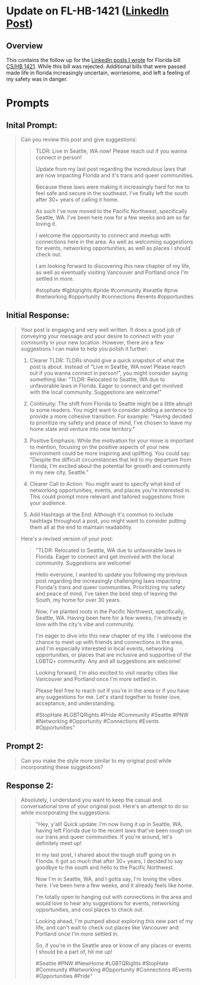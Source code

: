 # Update on FL-HB-1421 ([LinkedIn Post](https://www.linkedin.com/feed/update/urn:li:activity:7073730973699362816/))

## Overview

This contains the follow up for the [LinkedIn posts I wrote](https://www.linkedin.com/feed/update/urn:li:activity:7045460468269809664/) for Florida bill [CS/HB 1421](https://www.flsenate.gov/Session/Bill/2023/1421). While this bill was rejected. Additional bills that were passed made life in florida increasingly uncertain, worriesome, and left a feeling of my safety was in danger.

# Prompts

## Inital Prompt: 

> Can you review this post and give suggestions: 
>
>>TLDR: Live in Seattle, WA now! Please reach out if you wanna connect in person!
>>
>>Update from my last post regarding the incredulous laws that are now impacting Florida and it's trans and queer communities. 
>>
>>Because these laws were making it increasingly hard for me to feel safe and secure in the southeast. I’ve finally left the south after 30+ years of calling it home.
>>
>>As such I've now moved to the Pacific Northwest, specifically Seattle, WA. I've been here now for a few weeks and am so far loving it.
>>
>>I welcome the opportunity to connect and meetup with connections here in the area. As well as welcoming suggestions for events, networking opportunities, as well as places I should check out. 
>>
>>I am looking forward to discovering this new chapter of my life, as well as eventually visiting Vancouver and Portland once I'm settled in more.
>>
>>#stophate #lgbtqrights #pride #community #seattle #pnw #networking #opportunity #connections #events #opportunities

## Initial Response: 

>Your post is engaging and very well written. It does a good job of conveying your message and your desire to connect with your community in your new location. However, there are a few suggestions I can make to help you polish it further:
>
>1. Clearer TLDR: TLDRs should give a quick snapshot of what the post is about. Instead of "Live in Seattle, WA now! Please reach out if you wanna connect in person!", you might consider saying something like: "TLDR: Relocated to Seattle, WA due to unfavorable laws in Florida. Eager to connect and get involved with the local community. Suggestions are welcome!"
>
>2. Continuity: The shift from Florida to Seattle might be a little abrupt to some readers. You might want to consider adding a sentence to provide a more cohesive transition. For example: "Having decided to prioritize my safety and peace of mind, I've chosen to leave my home state and venture into new territory."
>
>3. Positive Emphasis: While the motivation for your move is important to mention, focusing on the positive aspects of your new environment could be more inspiring and uplifting. You could say: "Despite the difficult circumstances that led to my departure from Florida, I'm excited about the potential for growth and community in my new city, Seattle."
>
>4. Clearer Call to Action: You might want to specify what kind of networking opportunities, events, and places you're interested in. This could prompt more relevant and tailored suggestions from your audience.
>
>5. Add Hashtags at the End: Although it's common to include hashtags throughout a post, you might want to consider putting them all at the end to maintain readability.
>
>Here's a revised version of your post:
>
>>"TLDR: Relocated to Seattle, WA due to unfavorable laws in Florida. Eager to connect and get involved with the local community. Suggestions are welcome!
>>
>>Hello everyone, I wanted to update you following my previous post regarding the increasingly challenging laws impacting Florida's trans and queer communities. Prioritizing my safety and peace of mind, I've taken the bold step of leaving the South, my home for over 30 years. 
>>
>>Now, I've planted roots in the Pacific Northwest, specifically, Seattle, WA. Having been here for a few weeks, I'm already in love with the city's vibe and community. 
>>
>>I'm eager to dive into this new chapter of my life. I welcome the chance to meet up with friends and connections in the area, and I'm especially interested in local events, networking opportunities, or places that are inclusive and supportive of the LGBTQ+ community. Any and all suggestions are welcome! 
>>
>>Looking forward, I'm also excited to visit nearby cities like Vancouver and Portland once I'm more settled in.
>>
>>Please feel free to reach out if you're in the area or if you have any suggestions for me. Let's stand together to foster love, acceptance, and understanding. 
>>
>>#StopHate #LGBTQRights #Pride #Community #Seattle #PNW #Networking #Opportunity #Connections #Events #Opportunities"

## Prompt 2:

>Can you make the style more similar to my original post while incorporating these suggestions? 

## Response 2: 

> Absolutely, I understand you want to keep the casual and conversational tone of your original post. Here's an attempt to do so while incorporating the suggestions:
>
>>"Hey, y'all! Quick update: I'm now living it up in Seattle, WA, having left Florida due to the recent laws that've been rough on our trans and queer communities. If you're around, let's definitely meet up!
>>
>>In my last post, I shared about the tough stuff going on in Florida. It got so much that after 30+ years, I decided to say goodbye to the south and hello to the Pacific Northwest.
>>
>>Now I'm in Seattle, WA, and I gotta say, I'm loving the vibes here. I've been here a few weeks, and it already feels like home.
>>
>>I'm totally open to hanging out with connections in the area and would love to hear any suggestions for events, networking opportunities, and cool places to check out.
>>
>>Looking ahead, I'm pumped about exploring this new part of my life, and can't wait to check out places like Vancouver and Portland once I'm more settled in.
>>
>>So, if you're in the Seattle area or know of any places or events I should be a part of, hit me up!
>>
>>#Seattle #PNW #NewHome #LGBTQRights #StopHate #Community #Networking #Opportunity #Connections #Events #Opportunities #Pride"
